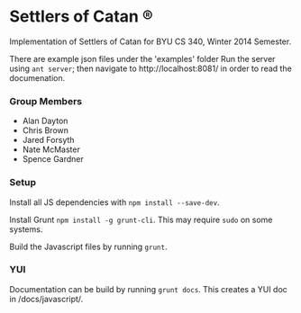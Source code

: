 Settlers of Catan &reg;
===
Implementation of Settlers of Catan for BYU CS 340, Winter 2014 Semester.

There are example json files under the 'examples' folder
Run the server using `ant server`; then navigate to http://localhost:8081/ in order to read the documenation.


### Group Members
* Alan Dayton
* Chris Brown
* Jared Forsyth
* Nate McMaster
* Spence Gardner


### Setup
Install all JS dependencies with `npm install --save-dev`.

Install Grunt `npm install -g grunt-cli`.  This may require `sudo` on some systems.

Build the Javascript files by running `grunt`. 

### YUI
Documentation can be build by running `grunt docs`. This creates a YUI doc in /docs/javascript/.

